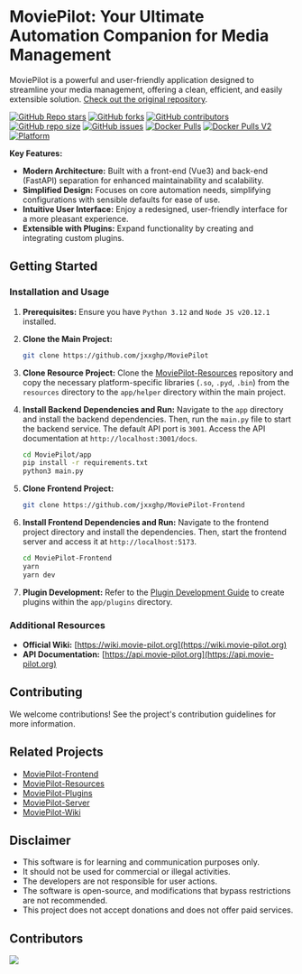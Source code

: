# MoviePilot: Your Ultimate Automation Companion for Media Management

MoviePilot is a powerful and user-friendly application designed to streamline your media management, offering a clean, efficient, and easily extensible solution.  [Check out the original repository](https://github.com/jxxghp/MoviePilot).

[![GitHub Repo stars](https://img.shields.io/github/stars/jxxghp/MoviePilot?style=for-the-badge)](https://github.com/jxxghp/MoviePilot)
[![GitHub forks](https://img.shields.io/github/forks/jxxghp/MoviePilot?style=for-the-badge)](https://github.com/jxxghp/MoviePilot)
[![GitHub contributors](https://img.shields.io/github/contributors/jxxghp/MoviePilot?style=for-the-badge)](https://github.com/jxxghp/MoviePilot)
[![GitHub repo size](https://img.shields.io/github/repo-size/jxxghp/MoviePilot?style=for-the-badge)](https://github.com/jxxghp/MoviePilot)
[![GitHub issues](https://img.shields.io/github/issues/jxxghp/MoviePilot?style=for-the-badge)](https://github.com/jxxghp/MoviePilot)
[![Docker Pulls](https://img.shields.io/docker/pulls/jxxghp/moviepilot?style=for-the-badge)](https://hub.docker.com/r/jxxghp/moviepilot)
[![Docker Pulls V2](https://img.shields.io/docker/pulls/jxxghp/moviepilot-v2?style=for-the-badge)](https://hub.docker.com/r/jxxghp/moviepilot-v2)
[![Platform](https://img.shields.io/badge/platform-Windows%20%7C%20Linux%20%7C%20Synology-blue?style=for-the-badge)](https://github.com/jxxghp/MoviePilot)

**Key Features:**

*   **Modern Architecture:** Built with a front-end (Vue3) and back-end (FastAPI) separation for enhanced maintainability and scalability.
*   **Simplified Design:** Focuses on core automation needs, simplifying configurations with sensible defaults for ease of use.
*   **Intuitive User Interface:** Enjoy a redesigned, user-friendly interface for a more pleasant experience.
*   **Extensible with Plugins:**  Expand functionality by creating and integrating custom plugins.

## Getting Started

### Installation and Usage

1.  **Prerequisites:** Ensure you have `Python 3.12` and `Node JS v20.12.1` installed.
2.  **Clone the Main Project:**

    ```bash
    git clone https://github.com/jxxghp/MoviePilot
    ```

3.  **Clone Resource Project:** Clone the [MoviePilot-Resources](https://github.com/jxxghp/MoviePilot-Resources) repository and copy the necessary platform-specific libraries (`.so`, `.pyd`, `.bin`) from the `resources` directory to the `app/helper` directory within the main project.
4.  **Install Backend Dependencies and Run:**  Navigate to the `app` directory and install the backend dependencies.  Then, run the `main.py` file to start the backend service. The default API port is `3001`.  Access the API documentation at `http://localhost:3001/docs`.

    ```bash
    cd MoviePilot/app
    pip install -r requirements.txt
    python3 main.py
    ```

5.  **Clone Frontend Project:**

    ```bash
    git clone https://github.com/jxxghp/MoviePilot-Frontend
    ```

6.  **Install Frontend Dependencies and Run:** Navigate to the frontend project directory and install the dependencies.  Then, start the frontend server and access it at `http://localhost:5173`.

    ```bash
    cd MoviePilot-Frontend
    yarn
    yarn dev
    ```

7.  **Plugin Development:** Refer to the [Plugin Development Guide](https://wiki.movie-pilot.org/zh/plugindev) to create plugins within the `app/plugins` directory.

### Additional Resources

*   **Official Wiki:**  [https://wiki.movie-pilot.org](https://wiki.movie-pilot.org)
*   **API Documentation:** [https://api.movie-pilot.org](https://api.movie-pilot.org)

## Contributing

We welcome contributions!  See the project's contribution guidelines for more information.

## Related Projects

*   [MoviePilot-Frontend](https://github.com/jxxghp/MoviePilot-Frontend)
*   [MoviePilot-Resources](https://github.com/jxxghp/MoviePilot-Resources)
*   [MoviePilot-Plugins](https://github.com/jxxghp/MoviePilot-Plugins)
*   [MoviePilot-Server](https://github.com/jxxghp/MoviePilot-Server)
*   [MoviePilot-Wiki](https://github.com/jxxghp/MoviePilot-Wiki)

## Disclaimer

*   This software is for learning and communication purposes only.
*   It should not be used for commercial or illegal activities.
*   The developers are not responsible for user actions.
*   The software is open-source, and modifications that bypass restrictions are not recommended.
*   This project does not accept donations and does not offer paid services.

## Contributors

<a href="https://github.com/jxxghp/MoviePilot/graphs/contributors">
  <img src="https://contrib.rocks/image?repo=jxxghp/MoviePilot" />
</a>